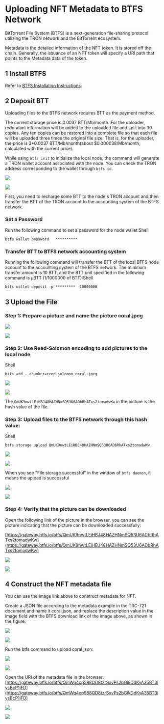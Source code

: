 # Uploading NFT Metadata to BTFS Network

BitTorrent File System \(BTFS\) is a next-generation file-sharing protocol utilizing the TRON network and the BitTorrent ecosystem.

Metadata is the detailed information of the NFT token. It is stored off the chain. Generally, the issuance of an NFT token will specify a URI path that points to the Metadata data of the token.

## 1 Install BTFS

Refer to [BTFS Installation Instructions](https://docs.btfs.io/docs/btfs-demo).

## 2 Deposit BTT

Uploading files to the BTFS network requires BTT as the payment method.

The current storage price is 0.0037 BTT/Mb/month. For the uploader, redundant information will be added to the uploaded file and split into 30 copies. Any ten copies can be restored into a complete file so that each file will be uploaded three times the original file size. That is, for the uploader, the price is 3\*0.0037 BTT/Mb/month\(about $0.000038/Mb/month, calculated with the current price\).

While using `btfs init` to initialize the local node, the command will generate a TRON wallet account associated with the node. You can check the TRON address corresponding to the wallet through `btfs id`.

![](https://files.readme.io/bef9ccd-641616987616_.pic_hd.jpg)

![](https://files.readme.io/bef9ccd-641616987616_.pic_hd.jpg)

First, you need to recharge some BTT to the node's TRON account and then transfer the BTT of the TRON account to the accounting system of the BTFS network.

### Set a Password

Run the following command to set a password for the node wallet:Shell

```text
btfs wallet password   **********
```

### Transfer BTT to BTFS network accounting system

Running the following command will transfer the BTT of the local BTFS node account to the accounting system of the BTFS network. The minimum transfer amount is 10 BTT, and the BTT unit specified in the following command is μBTT \(1/1000000 of BTT\):Shell

```text
btfs wallet deposit -p *********  10000000
```

## 3 Upload the File

### Step 1: Prepare a picture and name the picture coral.jpeg

![](https://files.readme.io/e53617d-611616987482_.pic_hd.jpg)

![](https://files.readme.io/e53617d-611616987482_.pic_hd.jpg)

### Step 2: Use Reed-Solomon encoding to add pictures to the local node

Shell

```text
btfs add --chunker=reed-solomon coral.jpeg
```

![](https://files.readme.io/a16e85b-621616987528_.pic_hd.jpg)

![](https://files.readme.io/a16e85b-621616987528_.pic_hd.jpg)

The `QmUK9nwtLEiHBJ48HAZHNmSQ53U6ADbRhATxs2tomadwKw` in the picture is the hash value of the file.

### Step 3: Upload files to the BTFS network through this hash value:

Shell

```text
btfs storage upload QmUK9nwtLEiHBJ48HAZHNmSQ53U6ADbRhATxs2tomadwKw
```

![](https://files.readme.io/f19d5b8-631616987592_.pic_hd.jpg)

![](https://files.readme.io/f19d5b8-631616987592_.pic_hd.jpg)

When you see "File storage successful" in the window of `btfs daemon`, it means the upload is successful

![](https://files.readme.io/1a87623-641616987616_.pic_hd.jpg)

![](https://files.readme.io/1a87623-641616987616_.pic_hd.jpg)

### Step 4: Verify that the picture can be downloaded

Open the following link of the picture in the browser, you can see the picture indicating that the picture can be downloaded successfully:

[https://gateway.btfs.io/btfs/QmUK9nwtLEiHBJ48HAZHNmSQ53U6ADbRhATxs2tomadwKw](https://gateway.btfs.io/btfs/QmUK9nwtLEiHBJ48HAZHNmSQ53U6ADbRhATxs2tomadwKw)

![](https://files.readme.io/89b6fe0-651616987651_.pic_hd.jpg)

![](https://files.readme.io/89b6fe0-651616987651_.pic_hd.jpg)

## 4 Construct the NFT metadata file

You can use the image link above to construct metadata for NFT.

Create a JSON file according to the metadata example in the TRC-721 document and name it coral.json, and replace the description value in the image field with the BTFS download link of the image above, as shown in the figure:

![](https://files.readme.io/fd99909-661616987692_.pic.jpg)

![](https://files.readme.io/fd99909-661616987692_.pic.jpg)

Run the btfs command to upload coral.json:

![](https://files.readme.io/43483fc-671616987719_.pic_hd.jpg)

![](https://files.readme.io/43483fc-671616987719_.pic_hd.jpg)

Open the URI of the metadata file in the browser:  
[https://gateway.btfs.io/btfs/QmWq4cp588QD8tzrSxvPs2bGikDdKyA35BT3iysBcP1jFD](https://gateway.btfs.io/btfs/QmWq4cp588QD8tzrSxvPs2bGikDdKyA35BT3iysBcP1jFD)

![](https://files.readme.io/6b62b0f-681616987739_.pic.jpg)

![](https://files.readme.io/6b62b0f-681616987739_.pic.jpg)

